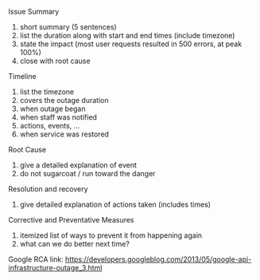 Issue Summary
1. short summary (5 sentences)
2. list the duration along with start and end times (include timezone)
3. state the impact (most user requests resulted in 500 errors, at peak 100%)
4. close with root cause


Timeline
1. list the timezone
2. covers the outage duration
3. when outage began
4. when staff was notified
5. actions, events, …
6. when service was restored

Root Cause
1. give a detailed explanation of event
2. do not sugarcoat / run toward the danger

Resolution and recovery
1. give detailed explanation of actions taken (includes times)

Corrective and Preventative Measures
1. itemized list of ways to prevent it from happening again
2. what can we do better next time?

Google RCA link: https://developers.googleblog.com/2013/05/google-api-infrastructure-outage_3.html
